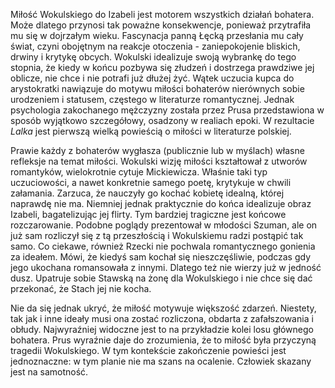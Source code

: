 Miłość Wokulskiego do Izabeli jest motorem wszystkich działań bohatera. Może dlatego przynosi tak poważne konsekwencje, ponieważ przytrafiła mu się w dojrzałym wieku. Fascynacja panną Łęcką przesłania mu cały świat, czyni obojętnym na reakcje otoczenia - zaniepokojenie bliskich, drwiny i krytykę obcych. Wokulski idealizuje swoją wybrankę do tego stopnia, że kiedy w końcu pozbywa się złudzeń i dostrzega prawdziwe jej oblicze, nie chce i nie potrafi już dłużej żyć. Wątek uczucia kupca do arystokratki nawiązuje do motywu miłości bohaterów nierównych sobie urodzeniem i statusem, częstego w literaturze romantycznej. Jednak psychologia zakochanego mężczyzny została przez Prusa przedstawiona w sposób wyjątkowo szczegółowy, osadzony w realiach epoki. W rezultacie *Lalka* jest pierwszą wielką powieścią o miłości w literaturze polskiej.

Prawie każdy z bohaterów wygłasza (publicznie lub w myślach) własne refleksje na temat miłości. Wokulski wizję miłości kształtował z utworów romantyków, wielokrotnie cytuje Mickiewicza. Właśnie taki typ uczuciowości, a nawet konkretnie samego poetę, krytykuje w chwili załamania. Zarzuca, że nauczyły go kochać kobietę idealną, której naprawdę nie ma. Niemniej jednak praktycznie do końca idealizuje obraz Izabeli, bagatelizując jej flirty. Tym bardziej tragiczne jest końcowe rozczarowanie. Podobne poglądy prezentował w młodości Szuman, ale on już sam rozliczył się z tą przeszłością i Wokulskiemu radzi postąpić tak samo. Co ciekawe, również Rzecki nie pochwala romantycznego gonienia za ideałem. Mówi, że kiedyś sam kochał się nieszczęśliwie, podczas gdy jego ukochana romansowała z innymi. Dlatego też nie wierzy już w jedność dusz. Upatruje sobie Stawską na żonę dla Wokulskiego i nie chce się dać przekonać, że Stach jej nie kocha.

Nie da się jednak ukryć, że miłość motywuje większość zdarzeń. Niestety, tak jak i inne ideały musi ona zostać rozliczona, obdarta z zafałszowania i obłudy. Najwyraźniej widoczne jest to na przykładzie kolei losu głównego bohatera. Prus wyraźnie daje do zrozumienia, że to miłość była przyczyną tragedii Wokulskiego. W tym kontekście zakończenie powieści jest jednoznaczne: w tym planie nie ma szans na ocalenie. Człowiek skazany jest na samotność.